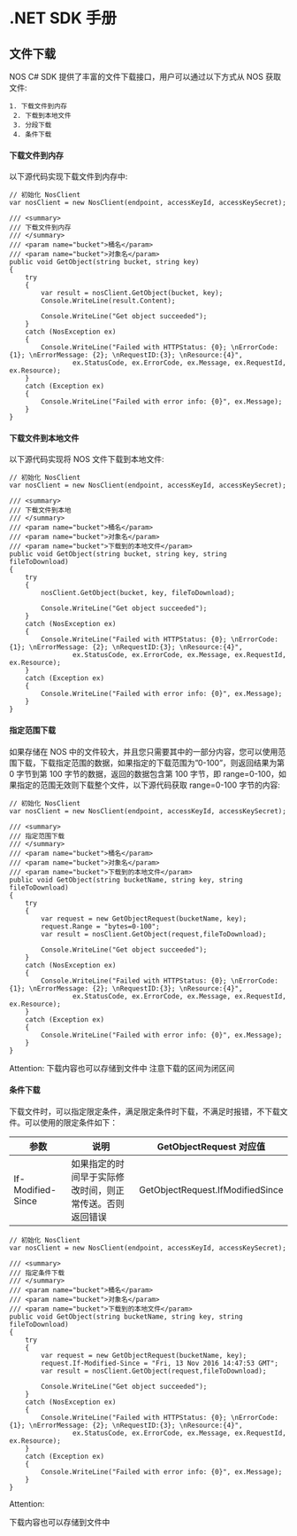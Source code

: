 # .NET SDK 手册

## 文件下载

NOS C# SDK 提供了丰富的文件下载接口，用户可以通过以下方式从 NOS 获取文件:

 

    1. 下载文件到内存
     2. 下载到本地文件
     3. 分段下载
     4. 条件下载

#### 下载文件到内存

以下源代码实现下载文件到内存中:

    // 初始化 NosClient
    var nosClient = new NosClient(endpoint, accessKeyId, accessKeySecret);
    
    /// <summary>
    /// 下载文件到内存
    /// </summary>
    /// <param name="bucket">桶名</param>
    /// <param name="bucket">对象名</param>
    public void GetObject(string bucket, string key)
    {
        try
        {
            var result = nosClient.GetObject(bucket, key);
            Console.WriteLine(result.Content);
    
            Console.WriteLine("Get object succeeded");
        }
        catch (NosException ex)
        {
            Console.WriteLine("Failed with HTTPStatus: {0}; \nErrorCode: {1}; \nErrorMessage: {2}; \nRequestID:{3}; \nResource:{4}",
                    ex.StatusCode, ex.ErrorCode, ex.Message, ex.RequestId, ex.Resource);
        }
        catch (Exception ex)
        {
            Console.WriteLine("Failed with error info: {0}", ex.Message);
        }
    }

#### 下载文件到本地文件

以下源代码实现将 NOS 文件下载到本地文件:

    // 初始化 NosClient
    var nosClient = new NosClient(endpoint, accessKeyId, accessKeySecret);
    
    /// <summary>
    /// 下载文件到本地
    /// </summary>
    /// <param name="bucket">桶名</param>
    /// <param name="bucket">对象名</param>
    /// <param name="bucket">下载到的本地文件</param>
    public void GetObject(string bucket, string key, string fileToDownload)
    {
        try
        {
            nosClient.GetObject(bucket, key, fileToDownload);
    
            Console.WriteLine("Get object succeeded");
        }
        catch (NosException ex)
        {
            Console.WriteLine("Failed with HTTPStatus: {0}; \nErrorCode: {1}; \nErrorMessage: {2}; \nRequestID:{3}; \nResource:{4}",
                    ex.StatusCode, ex.ErrorCode, ex.Message, ex.RequestId, ex.Resource);
        }
        catch (Exception ex)
        {
            Console.WriteLine("Failed with error info: {0}", ex.Message);
        }
    }

#### 指定范围下载

如果存储在 NOS 中的文件较大，并且您只需要其中的一部分内容，您可以使用范围下载，下载指定范围的数据，如果指定的下载范围为”0-100”，则返回结果为第 0 字节到第 100 字节的数据，返回的数据包含第 100 字节，即 range=0-100，如果指定的范围无效则下载整个文件，以下源代码获取 range=0-100 字节的内容:

    // 初始化 NosClient
    var nosClient = new NosClient(endpoint, accessKeyId, accessKeySecret);
    
    /// <summary>
    /// 指定范围下载
    /// </summary>
    /// <param name="bucket">桶名</param>
    /// <param name="bucket">对象名</param>
    /// <param name="bucket">下载到的本地文件</param>
    public void GetObject(string bucketName, string key, string fileToDownload)
    {
        try
        {
            var request = new GetObjectRequest(bucketName, key);
            request.Range = "bytes=0-100";
            var result = nosClient.GetObject(request,fileToDownload);
    
            Console.WriteLine("Get object succeeded");
        }
        catch (NosException ex)
        {
            Console.WriteLine("Failed with HTTPStatus: {0}; \nErrorCode: {1}; \nErrorMessage: {2}; \nRequestID:{3}; \nResource:{4}",
                    ex.StatusCode, ex.ErrorCode, ex.Message, ex.RequestId, ex.Resource);
        }
        catch (Exception ex)
        {
            Console.WriteLine("Failed with error info: {0}", ex.Message);
        }
    }

<span>Attention:</span>
下载内容也可以存储到文件中
注意下载的区间为闭区间

#### 条件下载

下载文件时，可以指定限定条件，满足限定条件时下载，不满足时报错，不下载文件。可以使用的限定条件如下：

|**参数**|	          **说明**            |**GetObjectRequest 对应值**|
|--------|--------------------------------|--------------------------|
|If-Modified-Since|如果指定的时间早于实际修改时间，则正常传送。否则返回错误	|GetObjectRequest.IfModifiedSince|

    // 初始化 NosClient
    var nosClient = new NosClient(endpoint, accessKeyId, accessKeySecret);
    
    /// <summary>
    /// 指定条件下载
    /// </summary>
    /// <param name="bucket">桶名</param>
    /// <param name="bucket">对象名</param>
    /// <param name="bucket">下载到的本地文件</param>
    public void GetObject(string bucketName, string key, string fileToDownload)
    {
        try
        {
            var request = new GetObjectRequest(bucketName, key);
            request.If-Modified-Since = "Fri, 13 Nov 2016 14:47:53 GMT";
            var result = nosClient.GetObject(request,fileToDownload);
    
            Console.WriteLine("Get object succeeded");
        }
        catch (NosException ex)
        {
            Console.WriteLine("Failed with HTTPStatus: {0}; \nErrorCode: {1}; \nErrorMessage: {2}; \nRequestID:{3}; \nResource:{4}",
                    ex.StatusCode, ex.ErrorCode, ex.Message, ex.RequestId, ex.Resource);
        }
        catch (Exception ex)
        {
            Console.WriteLine("Failed with error info: {0}", ex.Message);
        }
    }

<span>Attention:</span><div class="alertContent">下载内容也可以存储到文件中</div>

